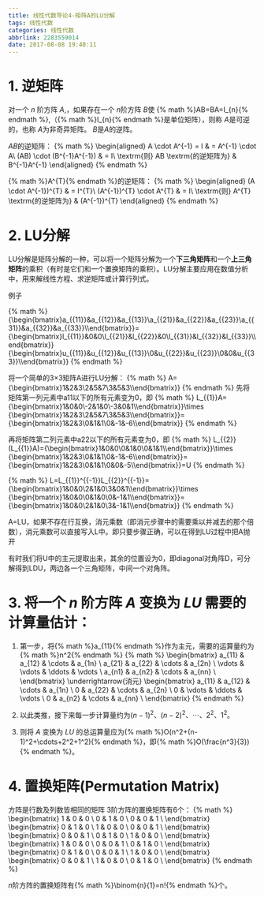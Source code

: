 ```yaml
---
title: 线性代数导论4-矩阵A的LU分解
tags: 线性代数
categories: 线性代数
abbrlink: 2283559014
date: 2017-08-08 19:40:11
---
```


<!-- toc -->
<!-- more -->
# 1. 逆矩阵

对一个 $n$ 阶方阵 $A$,，如果存在一个 $n$阶方阵 $B$使 {% math %}AB=BA=I_{n}{% endmath %},（{% math %}I_{n}{% endmath %}是单位矩阵），则称 $A$是可逆的，也称 $A$为非奇异矩阵。 $B$是$A$的逆阵。

$AB$的逆矩阵：
{% math %}
\begin{aligned}
A \cdot A^{-1} = I & = A^{-1} \cdot A\\
(AB) \cdot (B^{-1}A^{-1}) & = I\\
\textrm{则} AB \textrm{的逆矩阵为} & B^{-1}A^{-1}
\end{aligned}
{% endmath %}

{% math %}A^{T}{% endmath %}的逆矩阵：
{% math %}
\begin{aligned}
(A \cdot A^{-1})^{T} & = I^{T}\\
(A^{-1})^{T} \cdot A^{T} & = I\\
\textrm{则} A^{T} \textrm{的逆矩阵为} & (A^{-1})^{T}
\end{aligned}
{% endmath %}

# 2. LU分解

LU分解是矩阵分解的一种，可以将一个矩阵分解为一个**下三角矩阵**和一个**上三角矩阵**的乘积（有时是它们和一个置换矩阵的乘积）。LU分解主要应用在数值分析中，用来解线性方程、求逆矩阵或计算行列式。

例子

{% math %}
{\begin{bmatrix}a_{{11}}&a_{{12}}&a_{{13}}\\a_{{21}}&a_{{22}}&a_{{23}}\\a_{{31}}&a_{{32}}&a_{{33}}\\\end{bmatrix}}={\begin{bmatrix}l_{{11}}&0&0\\l_{{21}}&l_{{22}}&0\\l_{{31}}&l_{{32}}&l_{{33}}\\\end{bmatrix}}{\begin{bmatrix}u_{{11}}&u_{{12}}&u_{{13}}\\0&u_{{22}}&u_{{23}}\\0&0&u_{{33}}\\\end{bmatrix}}
{% endmath %}

将一个简单的3×3矩阵A进行LU分解：
{% math %}
A={\begin{bmatrix}1&2&3\\2&5&7\\3&5&3\\\end{bmatrix}}
{% endmath %}
先将矩阵第一列元素中a11以下的所有元素变为0，即
{% math %}
L_{{1}}A={\begin{bmatrix}1&0&0\\-2&1&0\\-3&0&1\\\end{bmatrix}}\times {\begin{bmatrix}1&2&3\\2&5&7\\3&5&3\\\end{bmatrix}}={\begin{bmatrix}1&2&3\\0&1&1\\0&-1&-6\\\end{bmatrix}}
{% endmath %}

再将矩阵第二列元素中a22以下的所有元素变为0，即
{% math %}
L_{{2}}(L_{{1}}A)={\begin{bmatrix}1&0&0\\0&1&0\\0&1&1\\\end{bmatrix}}\times {\begin{bmatrix}1&2&3\\0&1&1\\0&-1&-6\\\end{bmatrix}}={\begin{bmatrix}1&2&3\\0&1&1\\0&0&-5\\\end{bmatrix}}=U
{% endmath %}

{% math %}
L=L_{{1}}^{{-1}}L_{{2}}^{{-1}}={\begin{bmatrix}1&0&0\\2&1&0\\3&0&1\\\end{bmatrix}}\times {\begin{bmatrix}1&0&0\\0&1&0\\0&-1&1\\\end{bmatrix}}={\begin{bmatrix}1&0&0\\2&1&0\\3&-1&1\\\end{bmatrix}}
{% endmath %}

A=LU，如果不存在行互换，消元乘数（即消元步骤中的需要乘以并减去的那个倍数），消元乘数可以直接写入L中。即只要步骤正确，可以在得到LU过程中把A抛开

有时我们将U中的主元提取出来，其余的位置设为0，即diagonal对角阵D，可分解得到LDU，两边各一个三角矩阵，中间一个对角阵。

# 3. 将一个 $n$ 阶方阵 $A$ 变换为 $LU$ 需要的计算量估计：

1. 第一步，将{% math %}a_{11}{% endmath %}作为主元，需要的运算量约为{% math %}n^2{% endmath %}
{% math %}
\begin{bmatrix}
a_{11} & a_{12} & \cdots & a_{1n} \\
a_{21} & a_{22} & \cdots & a_{2n} \\
\vdots & \vdots & \ddots & \vdots \\
a_{n1} & a_{n2} & \cdots & a_{nn} \\
\end{bmatrix}
\underrightarrow{消元}
\begin{bmatrix}
a_{11} & a_{12} & \cdots & a_{1n} \\
0      & a_{22} & \cdots & a_{2n} \\
0      & \vdots & \ddots & \vdots \\
0      & a_{n2} & \cdots & a_{nn} \\
\end{bmatrix}
{% endmath %}

2. 以此类推，接下来每一步计算量约为$(n-1)^2、(n-2)^2、\cdots、2^2、1^2$。

3. 则将 $A$ 变换为 $LU$ 的总运算量应为{% math %}O(n^2+(n-1)^2+\cdots+2^2+1^2){% endmath %}，即{% math %}O(\frac{n^3}{3}){% endmath %}。

# 4. 置换矩阵(Permutation Matrix)

方阵是行数及列数皆相同的矩阵
3阶方阵的置换矩阵有6个：
{% math %}
\begin{bmatrix}
1 & 0 & 0 \\
0 & 1 & 0 \\
0 & 0 & 1 \\
\end{bmatrix}
\begin{bmatrix}
0 & 1 & 0 \\
1 & 0 & 0 \\
0 & 0 & 1 \\
\end{bmatrix}
\begin{bmatrix}
0 & 0 & 1 \\
0 & 1 & 0 \\
1 & 0 & 0 \\
\end{bmatrix}
\begin{bmatrix}
1 & 0 & 0 \\
0 & 0 & 1 \\
0 & 1 & 0 \\
\end{bmatrix}
\begin{bmatrix}
0 & 1 & 0 \\
0 & 0 & 1 \\
1 & 0 & 0 \\
\end{bmatrix}
\begin{bmatrix}
0 & 0 & 1 \\
1 & 0 & 0 \\
0 & 1 & 0 \\
\end{bmatrix}
{% endmath %}

$n$阶方阵的置换矩阵有{% math %}\binom{n}{1}=n!{% endmath %}个。
